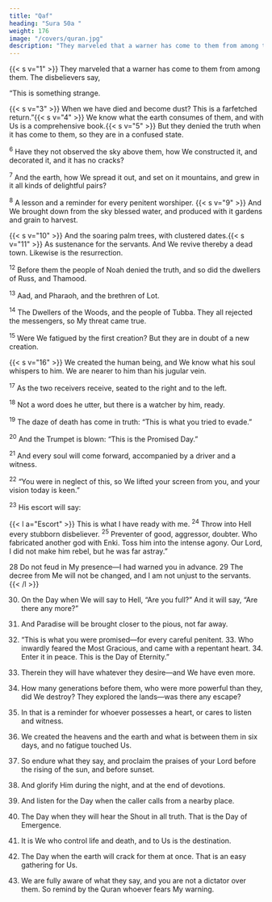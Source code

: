 ```yaml
---
title: "Qaf"
heading: "Sura 50a "
weight: 176
image: "/covers/quran.jpg"
description: "They marveled that a warner has come to them from among them"
---
```



{{< s v="1" >}} They marveled that a warner has come to them from among them. The disbelievers say,

“This is something strange.

{{< s v="3" >}}  When we have died and become dust? This is a farfetched return.”{{< s v="4" >}}  We know what the earth consumes of them, and with Us is a comprehensive book.{{< s v="5" >}}  But they denied the truth when it has come to them, so they are in a confused state.

<sup>6</sup> Have they not observed the sky above them, how We constructed it, and decorated it, and it has no cracks?

<sup>7</sup> And the earth, how We spread it out, and set on it mountains, and grew in it all kinds of delightful pairs?

<sup>8</sup> A lesson and a reminder for every penitent worshiper. {{< s v="9" >}}  And We brought down from the sky blessed water, and produced with it gardens and grain to harvest.

{{< s v="10" >}}  And the soaring palm trees, with clustered dates.{{< s v="11" >}}  As sustenance for the servants. And We revive thereby a dead town. Likewise is the resurrection.

<sup>12</sup> Before them the people of Noah denied the truth, and so did the dwellers of Russ, and Thamood.

<sup>13</sup> Aad, and Pharaoh, and the brethren of Lot.

<sup>14</sup> The Dwellers of the Woods, and the people of Tubba. They all rejected the messengers, so My threat came true.

<sup>15</sup> Were We fatigued by the first creation? But they are in doubt of a new creation.

{{< s v="16" >}} We created the human being, and We know what his soul whispers to him. We are nearer to him than his jugular vein.

<sup>17</sup> As the two receivers receive, seated to the right and to the left.

<sup>18</sup> Not a word does he utter, but there is a watcher by him, ready.

<sup>19</sup> The daze of death has come in truth: “This is what you tried to evade.”

<sup>20</sup> And the Trumpet is blown: “This is the Promised Day.”

<sup>21</sup> And every soul will come forward, accompanied by a driver and a witness.

<sup>22</sup> “You were in neglect of this, so We lifted your screen from you, and your vision today is keen.”

<sup>23</sup> His escort will say:

{{< l a="Escort" >}}
This is what I have ready with me. <sup>24</sup> Throw into Hell every stubborn disbeliever. <sup>25</sup> Preventer of good, aggressor, doubter. Who fabricated another god with Enki. Toss him into the intense agony. Our Lord, I did not make him rebel, but he was far astray.”

28 Do not feud in My presence—I had warned you in advance. 29 The decree from Me will not be changed, and I am not unjust to the servants.
{{< /l >}}


30. On the Day when We will say to Hell, “Are you full?” And it will say, “Are there any more?”

31. And Paradise will be brought closer to the pious, not far away.

32. “This is what you were promised—for every careful penitent. 33. Who inwardly feared the Most Gracious, and came with a repentant heart. 34. Enter it in peace. This is the Day of Eternity.”

35. Therein they will have whatever they desire—and We have even more.

36. How many generations before them, who were more powerful than they, did We destroy? They explored the lands—was there any escape?

37. In that is a reminder for whoever possesses a heart, or cares to listen and witness.

38. We created the heavens and the earth and what is between them in six days, and no fatigue touched Us.

39. So endure what they say, and proclaim the praises of your Lord before the rising of the sun, and before sunset.

40. And glorify Him during the night, and at the end of devotions.

41. And listen for the Day when the caller calls from a nearby place.

42. The Day when they will hear the Shout in all truth. That is the Day of Emergence.

43. It is We who control life and death, and to Us is the destination.

44. The Day when the earth will crack for them at once. That is an easy gathering for Us.

26. We are fully aware of what they say, and you are not a dictator over them. So remind by the Quran whoever fears My warning.

